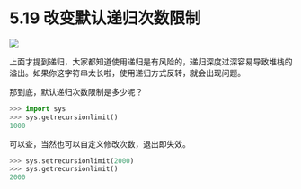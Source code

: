 # 5.19 改变默认递归次数限制
![](http://image.iswbm.com/20200804124133.png)

上面才提到递归，大家都知道使用递归是有风险的，递归深度过深容易导致堆栈的溢出。如果你这字符串太长啦，使用递归方式反转，就会出现问题。

那到底，默认递归次数限制是多少呢？

```python
>>> import sys
>>> sys.getrecursionlimit()
1000
```

可以查，当然也可以自定义修改次数，退出即失效。

```python
>>> sys.setrecursionlimit(2000)
>>> sys.getrecursionlimit()
2000
```




